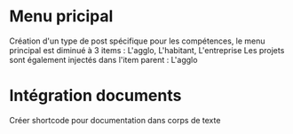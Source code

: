# Menu pricipal
Création d'un type de post spécifique pour les compétences, le menu principal est diminué à 3 items : L'agglo, L'habitant, L'entreprise
Les projets sont également injectés dans l'item parent : L'agglo

# Intégration documents
Créer shortcode pour documentation dans corps de texte